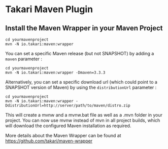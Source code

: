 # Takari Maven Plugin

## Install the Maven Wrapper in your Maven Project

```
cd yourmavenproject
mvn -N io.takari:maven:wrapper
```

You can set a specific Maven release (but not SNAPSHOT) by adding a `maven` parameter :

```
cd yourmavenproject
mvn -N io.takari:maven:wrapper -Dmaven=3.3.3
```

Alternatively, you can set a specific download url (which could point to a SNAPSHOT version of Maven) by using the `distributionUrl` parameter :

```
cd yourmavenproject
mvn -N io.takari:maven:wrapper -DdistributionUrl=http://server/path/to/maven/distro.zip
```


This will create a mvnw and a mvnw.bat file as well as a .mvn folder in your project.
You can now use mvnw instead of mvn in all project builds, which will download the
configured Maven installation as required.

More details about the Maven Wrapper can be found at <a href="https://github.com/takari/maven-wrapper">https://github.com/takari/maven-wrapper</a>
